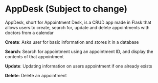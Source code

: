 # AppDesk (Subject to change)
AppDesk, short for Appointment Desk, is a CRUD app made in Flask that allows users to create, search for, update and delete appointments with doctors from a calendar

**Create**: Asks user for basic information and stores it in a database

**Search**: Search for appointment using an appointment ID, and display the contents of that appointment 

**Update**: Updating information on users appointment if one already exists

**Delete**: Delete an appointment